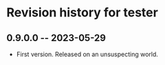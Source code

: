 # Revision history for tester

## 0.9.0.0 -- 2023-05-29

* First version. Released on an unsuspecting world.
